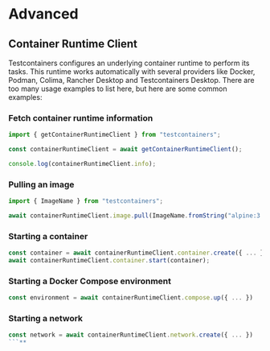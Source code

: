# Advanced

## Container Runtime Client

Testcontainers configures an underlying container runtime to perform its tasks. This runtime works automatically with several providers like Docker, Podman, Colima, Rancher Desktop and Testcontainers Desktop. There are too many usage examples to list here, but here are some common examples:

### Fetch container runtime information

```js
import { getContainerRuntimeClient } from "testcontainers";

const containerRuntimeClient = await getContainerRuntimeClient();

console.log(containerRuntimeClient.info);
```

### Pulling an image

```js
import { ImageName } from "testcontainers";

await containerRuntimeClient.image.pull(ImageName.fromString("alpine:3.12"))
```

### Starting a container

```js
const container = await containerRuntimeClient.container.create({ ... });
await containerRuntimeClient.container.start(container);
```

### Starting a Docker Compose environment

```js
const environment = await containerRuntimeClient.compose.up({ ... })
```

### Starting a network

```js
const network = await containerRuntimeClient.network.create({ ... })
```**
